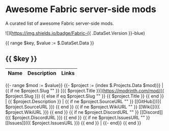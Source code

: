 # Awesome Fabric server-side mods

A curated list of awesome Fabric server-side mods.

![](https://img.shields.io/badge/Fabric-{{ .DataSet.Version }}-blue)

{{ range $key, $value := $.DataSet.Data }}
## {{ $key }}
| Name  | Description | Links |
|-------|-------------|-------|
{{- range $mod := $value}}
{{- $project := (index $.Projects.Data $mod)}}
| {{ if ne $project.Slug "" }} [{{ $project.Title }}](https://modrinth.com/mod/{{ $project.Slug }}) {{ else if eq $project.Slug "" }} {{ $project.Title }} {{ end }} | {{ $project.Description }} | {{ if ne $project.SourceURL "" }} [\[GitHub\]]({{ $project.SourceURL }}) {{ end }} {{ if ne $project.WikiURL "" }} [\[Wiki\]]({{ $project.WikiURL }}) {{ end }} {{ if ne $project.DiscordURL "" }} [\[Discord\]]({{ $project.DiscordURL }}) {{ end }} {{ if ne $project.IssuesURL "" }} [\[Issues\]]({{ $project.IssuesURL }}) {{ end }} |
{{- end}}
{{ end }}
